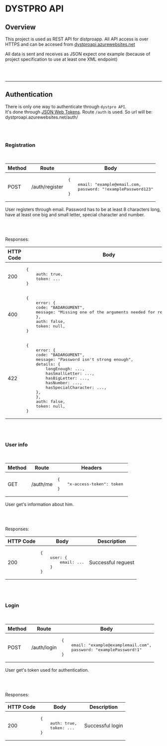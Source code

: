 # DYSTPRO API

## Overview

This project is used as REST API for distproapp.
All API access is over HTTPS and can be accesed from [dystproapi.azurewebsites.net](dystproapi.azurewebsites.net)

All data is sent and receives as JSON expect one example (because of project specification to use at least one XML endpoint)

<br/><br/>

---

## Authentication

There is only one way to authenticate through `dystpro API`.\
It's done through [JSON Web Tokens](https://tools.ietf.org/html/rfc7519).
Route `/auth` is used. So url will be: dystproapi.azurewebsites.net/auth/

<br/><br/>

### Registration

<br/>
<table>
    <thead>
        <tr>
            <th> Method </th>
            <th> Route </th>
            <th> Body </th>
        </tr>
    </thead>
    <tbody>
        <td>POST</td>
        <td>/auth/register</td>
        <td>
            <pre>
{
    email: "example@email.com,
    password: "!examplePassword123"
}</pre>
        </td>
    </tbody>
</table>
User registers through email. Password has to be at least 8 characters long, have at least one big and small letter, special character and number.

<br/><br/>

Responses:

<table>
<thead>
<tr>
<th> HTTP Code </th>
<th> Body </th>
<th> Description </th>
</tr>
</thead>
<tbody>
</tr>
<tr>
<td>200</td>
<td>
<pre>
{ 
    auth: true, 
    token: ... 
}</pre>
</td>
<td>
Successful registration
</td>
</tr>
<tr>
<td>400</td>
<td>
<pre>
{
    error: {
    code: "BADARGUMENT",
    message: "Missing one of the arguments needed for registration",
    },
    auth: false,
    token: null,
}</pre>
</td>
<td>
One of the arguments is missing
</td>
</tr>
<tr>
<td>422</td>
<td>
<pre>
{
    error: {
    code: "BADARGUMENT",
    message: "Password isn't strong enough",
    details: {
        longEnough: ...,
        hasSmallLetter: ...,
        hasBigLetter: ...,
        hasNumber: ...,
        hasSpecialCharacter: ...,
    },
    },
    auth: false,
    token: null,
}</pre>
</td>
<td>
Values from details will be bollean
</td>
</tr>
</tbody>
</table>

<br/><br/>

### User info

<br/>
<table>
    <thead>
        <tr>
            <th> Method </th>
            <th> Route </th>
            <th> Headers </th>
        </tr>
    </thead>
    <tbody>
        <td>GET</td>
        <td>/auth/me</td>
        <td>
            <pre>
{ 
    "x-access-token": token 
}</pre>
        </td>
    </tbody>
</table>
User get's information about him.

<br/><br/>

Responses:

<table>
<thead>
<tr>
<th> HTTP Code </th>
<th> Body </th>
<th> Description </th>
</tr>
</thead>
<tbody>
</tr>
<tr>
<td>200</td>
<td>
<pre>
{
    user: { 
        email: ...
    }
}</pre>
</td>
<td>
Successful reguest
</td>
</tr>
</tbody>
</table>

<br/><br/>

### Login

<br/>
<table>
    <thead>
        <tr>
            <th> Method </th>
            <th> Route </th>
            <th> Body </th>
        </tr>
    </thead>
    <tbody>
        <td>POST</td>
        <td>/auth/login</td>
        <td>
            <pre>
{ 
    email: "example@examplemail.com",
    password: "examplePassword!1" 
}</pre>
        </td>
    </tbody>
</table>
User get's token used for authentication.

<br/><br/>

Responses:

<table>
<thead>
<tr>
<th> HTTP Code </th>
<th> Body </th>
<th> Description </th>
</tr>
</thead>
<tbody>
</tr>
<tr>
<td>200</td>
<td>
<pre>
{ 
    auth: true, 
    token: ... 
}</pre>
</td>
<td>
Successful login
</td>
</tr>
</tbody>
</table>
